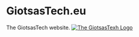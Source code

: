 # GiotsasTech.eu
The GiotsasTech website.
[![The GiotsasTexh Logo](https://i.ibb.co/nzBrXW6/Logo-Giotsastech.jpg)](https://imgbb.com/)
